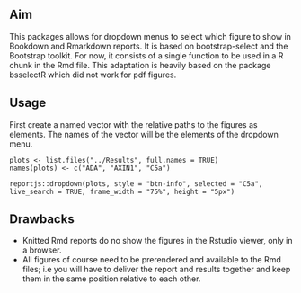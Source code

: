 ## Aim

This packages allows for dropdown menus to select which figure to show in Bookdown and Rmarkdown reports. It is based on bootstrap-select and the Bootstrap toolkit. For now, it consists of a single function to be used in a R chunk in the Rmd file. This adaptation is heavily based on the package bsselectR which did not work for pdf figures.

## Usage

First create a named vector with the relative paths to the figures as elements. The names of the vector will be the elements of the dropdown menu.

```{r}
plots <- list.files("../Results", full.names = TRUE)
names(plots) <- c("ADA", "AXIN1", "C5a")

reportjs::dropdown(plots, style = "btn-info", selected = "C5a", live_search = TRUE, frame_width = "75%", height = "5px")
```

## Drawbacks

- Knitted Rmd reports do no show the figures in the Rstudio viewer, only in a browser.
- All figures of course need to be prerendered and available to the Rmd files; i.e you will have to deliver the report and results together and keep them in the same position relative to each other.

